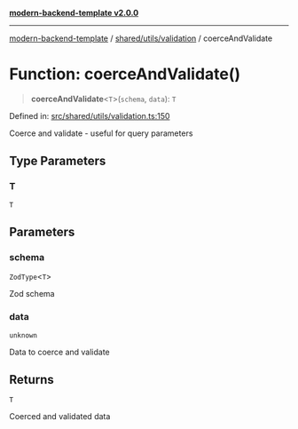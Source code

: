 [**modern-backend-template v2.0.0**](../../../../README.md)

***

[modern-backend-template](../../../../modules.md) / [shared/utils/validation](../README.md) / coerceAndValidate

# Function: coerceAndValidate()

> **coerceAndValidate**\<`T`\>(`schema`, `data`): `T`

Defined in: [src/shared/utils/validation.ts:150](https://github.com/maemreyo/saas-4cus-nodejs/blob/1a77de11cd6eaefe66c31c7f5de281673fc25ce5/src/shared/utils/validation.ts#L150)

Coerce and validate - useful for query parameters

## Type Parameters

### T

`T`

## Parameters

### schema

`ZodType`\<`T`\>

Zod schema

### data

`unknown`

Data to coerce and validate

## Returns

`T`

Coerced and validated data
